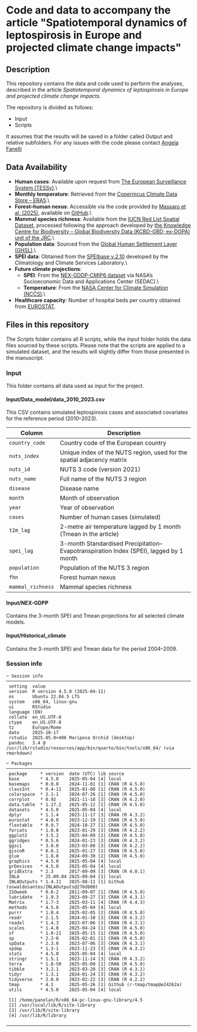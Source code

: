 # Code and data to accompany the article "Spatiotemporal dynamics of leptospirosis in Europe and projected climate change impacts"

## Description

This repository contains the data and code used to perform the analyses, described in the article *Spatiotemporal dynamics of leptospirosis in Europe and projected climate change impacts*.

The repository is divided as follows:

-   Input
-   Scripts

It assumes that the results will be saved in a folder called Output and relative subfolders. For any issues with the code please contact [Angela Fanelli](Angela.FANELLI@ec.europa.eu)

## Data Availability

-   **Human cases**: Available upon request from [The European Surveillance System (TESSy)](https://www.ecdc.europa.eu/en/publications-data/european-surveillance-system-tessy).\
-   **Monthly temperature**: Retrieved from the [Copernicus Climate Data Store – ERA5](https://cds.climate.copernicus.eu/datasets/reanalysis-era5-single-levels-monthly-means).\
-   **Forest–human nexus**: Accessible via the code provided by [Massaro et al. (2025)](https://www.nature.com/articles/s43247-025-02514-8), available on [GitHub](https://github.com/emanuelemassaro/Forest_Human_Nexus).\
-   **Mammal species richness**: Available from the [IUCN Red List Spatial Dataset](https://www.iucnredlist.org/resources/spatial-data-download), processed following the approach developed by [the Knowledge Centre for Biodiversity – Global Biodiversity Data (KCBD-GBD; ex-DOPA) unit of the JRC](https://www.mdpi.com/2073-445X/13/9/1506).\
-   **Population data**: Sourced from the [Global Human Settlement Layer (GHSL)](https://human-settlement.emergency.copernicus.eu/).\
-   **SPEI data**: Obtained from the [SPEIbase v.2.10](https://digital.csic.es/handle/10261/364137) developed by the Climatology and Climate Services Laboratory.\
-   **Future climate projections**:
    -   **SPEI**: From the [NEX-GDDP-CMIP6 dataset](https://www.ciesin.columbia.edu/data/globaldrought/) via NASA’s Socioeconomic Data and Applications Center (SEDAC).\
    -   **Temperature**: From the [NASA Center for Climate Simulation (NCCS)](https://www.nccs.nasa.gov/services/data-collections/land-based-products/nex-gddp).\
-   **Healthcare capacity**: Number of hospital beds per country obtained from [EUROSTAT](https://ec.europa.eu/eurostat/databrowser/view/HLTH_RS_BDS1/default/table?lang=en).

## Files in this repository

The *Scripts* folder contains all R scripts, while the *Input* folder holds the data files sourced by these scripts. Please note that the scripts are applied to a simulated dataset, and the results will slightly differ from those presented in the manuscript.

### Input

This folder contains all data used as input for the project.

#### Input/Data_model/data_2010_2023.csv

This CSV contains simulated leptospirosis cases and associated covariates for the reference period (2010–2023).

| Column | Description |
|---------------------|---------------------------------------------------|
| `country_code` | Country code of the European country |
| `nuts_index` | Unique index of the NUTS region, used for the spatial adjacency matrix |
| `nuts_id` | NUTS 3 code (version 2021) |
| `nuts_name` | Full name of the NUTS 3 region |
| `disease` | Disease name |
| `month` | Month of observation |
| `year` | Year of observation |
| `cases` | Number of human cases (simulated) |
| `t2m_lag` | 2-metre air temperature lagged by 1 month (Tmean in the article) |
| `spei_lag` | 3-month Standardised Precipitation–Evapotranspiration Index (SPEI), lagged by 1 month |
| `population` | Population of the NUTS 3 region |
| `fhn` | Forest human nexus |
| `mammal_richness` | Mammal species richness |

#### Input/NEX-GDPP

Contains the 3-month SPEI and Tmean projections for all selected climate models.

#### Input/Historical_climate

Contains the 3-month SPEI and Tmean data for the period 2004–2009.

### Session info

```         
─ Session info ─────────────────────────────────────────────────────────────────────────────────────────────────────────────────
 setting  value
 version  R version 4.5.0 (2025-04-11)
 os       Ubuntu 22.04.5 LTS
 system   x86_64, linux-gnu
 ui       RStudio
 language (EN)
 collate  en_US.UTF-8
 ctype    en_US.UTF-8
 tz       Europe/Rome
 date     2025-10-17
 rstudio  2025.05.0+496 Mariposa Orchid (desktop)
 pandoc   3.4 @ /usr/lib/rstudio/resources/app/bin/quarto/bin/tools/x86_64/ (via rmarkdown)

─ Packages ─────────────────────────────────────────────────────────────────────────────────────────────────────────────────────
 package     * version  date (UTC) lib source
 base        * 4.5.0    2025-05-04 [4] local
 basemaps    * 0.0.8    2024-11-01 [1] CRAN (R 4.5.0)
 classInt    * 0.4-11   2025-01-08 [1] CRAN (R 4.5.0)
 colorspace  * 2.1-1    2024-07-26 [1] CRAN (R 4.5.0)
 corrplot    * 0.92     2021-11-18 [3] CRAN (R 4.2.0)
 data.table  * 1.17.2   2025-05-12 [1] CRAN (R 4.5.0)
 datasets    * 4.5.0    2025-05-04 [4] local
 dplyr       * 1.1.4    2023-11-17 [3] CRAN (R 4.3.2)
 eurostat    * 4.0.0    2023-12-19 [1] CRAN (R 4.5.0)
 flextable   * 0.9.7    2024-10-27 [1] CRAN (R 4.5.0)
 forcats     * 1.0.0    2023-01-29 [3] CRAN (R 4.2.2)
 ggplot2     * 3.5.2    2025-04-09 [2] CRAN (R 4.5.0)
 ggridges    * 0.5.6    2024-01-23 [3] CRAN (R 4.3.2)
 ggsci       * 3.0.0    2023-03-08 [3] CRAN (R 4.2.2)
 giscoR      * 0.6.1    2025-01-27 [1] CRAN (R 4.5.0)
 glue        * 1.8.0    2024-09-30 [2] CRAN (R 4.5.0)
 graphics    * 4.5.0    2025-05-04 [4] local
 grDevices   * 4.5.0    2025-05-04 [4] local
 gridExtra   * 2.3      2017-09-09 [3] CRAN (R 4.0.1)
 INLA        * 25.09.04 2025-09-04 [1] local
 INLAOutputs * 1.4.11   2025-08-11 [1] Github (oswaldosantos/INLAOutputs@276db00)
 ISOweek     * 0.6-2    2011-09-07 [1] CRAN (R 4.5.0)
 lubridate   * 1.9.3    2023-09-27 [3] CRAN (R 4.3.1)
 Matrix      * 1.7-3    2025-03-11 [4] CRAN (R 4.4.3)
 methods     * 4.5.0    2025-05-04 [4] local
 purrr       * 1.0.4    2025-02-05 [2] CRAN (R 4.5.0)
 readr       * 2.1.5    2024-01-10 [3] CRAN (R 4.3.2)
 readxl      * 1.4.3    2023-07-06 [3] CRAN (R 4.3.1)
 scales      * 1.4.0    2025-04-24 [1] CRAN (R 4.5.0)
 sf          * 1.0-21   2025-05-15 [1] CRAN (R 4.5.0)
 sp          * 2.2-0    2025-02-01 [1] CRAN (R 4.5.0)
 spData      * 2.3.0    2023-07-06 [3] CRAN (R 4.3.1)
 spdep       * 1.3-1    2023-11-23 [3] CRAN (R 4.3.2)
 stats       * 4.5.0    2025-05-04 [4] local
 stringr     * 1.5.1    2023-11-14 [3] CRAN (R 4.3.2)
 terra       * 1.8-50   2025-05-09 [1] CRAN (R 4.5.0)
 tibble      * 3.2.1    2023-03-20 [3] CRAN (R 4.3.1)
 tidyr       * 1.3.1    2024-01-24 [3] CRAN (R 4.3.2)
 tidyverse   * 2.0.0    2023-02-22 [3] CRAN (R 4.2.2)
 tmap        * 4.1      2025-05-26 [1] Github (r-tmap/tmap@e24262a)
 utils       * 4.5.0    2025-05-04 [4] local

 [1] /home/panelan/R/x86_64-pc-linux-gnu-library/4.5
 [2] /usr/local/lib/R/site-library
 [3] /usr/lib/R/site-library
 [4] /usr/lib/R/library

───────────────────────────────────────────────────────────────────────────────────
```
